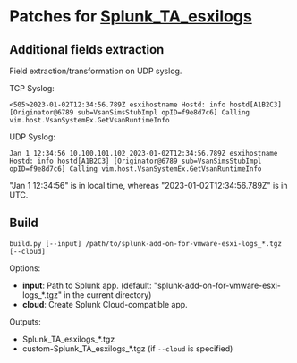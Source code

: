 # Patches for [Splunk_TA_esxilogs](https://splunkbase.splunk.com/app/5603)

## Additional fields extraction

Field extraction/transformation on UDP syslog.

TCP Syslog:

```
<505>2023-01-02T12:34:56.789Z esxihostname Hostd: info hostd[A1B2C3] [Originator@6789 sub=VsanSimsStubImpl opID=f9e8d7c6] Calling vim.host.VsanSystemEx.GetVsanRuntimeInfo
```

UDP Syslog:

```
Jan 1 12:34:56 10.100.101.102 2023-01-02T12:34:56.789Z esxihostname Hostd: info hostd[A1B2C3] [Originator@6789 sub=VsanSimsStubImpl opID=f9e8d7c6] Calling vim.host.VsanSystemEx.GetVsanRuntimeInfo
```

"Jan 1 12:34:56" is in local time, whereas "2023-01-02T12:34:56.789Z" is in UTC.

## Build

```
build.py [--input] /path/to/splunk-add-on-for-vmware-esxi-logs_*.tgz [--cloud]
```

Options:

- **input**: Path to Splunk app. (default: "splunk-add-on-for-vmware-esxi-logs\_\*.tgz" in the current directory)
- **cloud**: Create Splunk Cloud-compatible app.

Outputs:

- Splunk_TA_esxilogs\_\*.tgz
- custom-Splunk_TA_esxilogs\_\*.tgz (if `--cloud` is specified)
